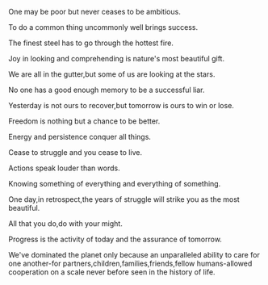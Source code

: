 One may be poor but never ceases to be ambitious.

To do a common thing uncommonly well brings success.

The finest steel has to go through the hottest fire.

Joy in looking and comprehending is nature's most beautiful gift.

We are all in the gutter,but some of us are looking at the stars.

No one has a good enough memory to be a successful liar.

Yesterday is not ours to recover,but tomorrow is ours to win or lose.

Freedom is nothing but a chance to be better.

Energy and persistence conquer all things.

Cease to struggle and you cease to live.

Actions speak louder than words.

Knowing something of everything and everything of something.

One day,in retrospect,the years of struggle will strike you as the most beautiful.

All that you do,do with your might.

Progress is the activity of today and the assurance of tomorrow.

We've dominated the planet only because an unparalleled ability to care for one another-for partners,children,families,friends,fellow humans-allowed cooperation on a scale never before seen in the history of life.
